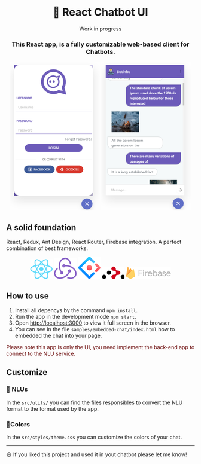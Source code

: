 <h1 align="center" style="border-bottom: none;">💬 React  Chatbot UI</h1>
<p align="center">Work in progress</p>
<h3 align="center">This React app, is a fully customizable web-based client for Chatbots.</h3>
<p align="center">
    <img src="./docs/images/app_sample_0.png" alt="React chat logo" width="240"/>
    <img src="./docs/images/app_sample_1.png" alt="React chat logo" width="240"/>
</p>

## A solid foundation
React, Redux, Ant Design, React Router, Firebase integration. A perfect combination of best frameworks.
<p align="center">
    <img src="./docs/images/icon-react.png" alt="React chat logo" width="60px"/>
    <img src="./docs/images/icon-redux.png" alt="React chat logo" width="60px"/>
    <img src="./docs/images/icon-antdesign.png" alt="React chat logo" width="60px"/>
    <img src="./docs/images/react-router-dom.png" alt="React chat logo" width="60px"/>
    <img src="./docs/images/firebase-icon.png" alt="React chat logo" width="120px"/>
</p>

## How to use
1. Install all depencys by the command `npm install`.
1. Run the app in the development mode `npm start`.
1. Open [http://localhost:3000](http://localhost:3000) to view it full screen in the browser.
1. You can see in the file `samples/embedded-chat/index.html` how to embedded the chat into your page.

<span  style="color:#660000">Please note this app is only the UI, you need implement the back-end app to connect to the NLU service.<span>

## Customize
### 🤖 NLUs
In the `src/utils/` you can find the files responsibles to convert the NLU format to the format used by the app.

### 🌈Colors
In the `src/styles/theme.css` you can customize the colors of your chat.

<hr>

😃 If you liked this project and used it in yout chatbot please let me know!
